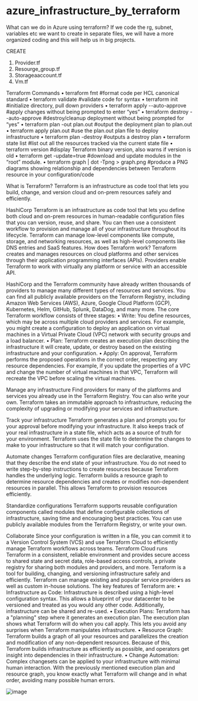 # azure_infrastructure_by_terraform
What can we do in Azure using terraform?
If we code the rg, subnet, variables etc we want to create in separate files, we will have a more organized coding and this will help us in big projects.

CREATE
1.	Provider.tf
2.	Resourge_group.tf
3.	Storageaaccount.tf
4.	Vm.tf


Terraform Commands
•	terraform fmt #format code per HCL canonical standard
•	terraform validate #validate code for syntax
•	terraform init #initialize directory, pull down providers
•	terraform apply --auto-approve #apply changes without being prompted to enter “yes”
•	terraform destroy --auto-approve #destroy/cleanup deployment without being prompted for “yes”
•	terraform plan -out plan.out #output the deployment plan to plan.out
•	terraform apply plan.out #use the plan.out plan file to deploy infrastructure
•	terraform plan -destroy #outputs a destroy plan
•	terraform state list #list out all the resources tracked via the current state file
•	terraform version #display Terraform binary version, also warns if version is old
•	terraform get -update=true #download and update modules in the “root” module.
•	terraform graph | dot -Tpng > graph.png #produce a PNG diagrams showing relationship and dependencies between Terraform resource in your configuration/code



What is Terraform?
Terraform is an infrastructure as code tool that lets you build, change, and version cloud and on-prem resources safely and efficiently.

HashiCorp Terraform is an infrastructure as code tool that lets you define both cloud and on-prem resources in human-readable configuration files that you can version, reuse, and share. You can then use a consistent workflow to provision and manage all of your infrastructure throughout its lifecycle. Terraform can manage low-level components like compute, storage, and networking resources, as well as high-level components like DNS entries and SaaS features.
How does Terraform work?
Terraform creates and manages resources on cloud platforms and other services through their application programming interfaces (APIs). Providers enable Terraform to work with virtually any platform or service with an accessible API.

 
HashiCorp and the Terraform community have already written thousands of providers to manage many different types of resources and services. You can find all publicly available providers on the Terraform Registry, including Amazon Web Services (AWS), Azure, Google Cloud Platform (GCP), Kubernetes, Helm, GitHub, Splunk, DataDog, and many more.
The core Terraform workflow consists of three stages:
•	Write: You define resources, which may be across multiple cloud providers and services. For example, you might create a configuration to deploy an application on virtual machines in a Virtual Private Cloud (VPC) network with security groups and a load balancer.
•	Plan: Terraform creates an execution plan describing the infrastructure it will create, update, or destroy based on the existing infrastructure and your configuration.
•	Apply: On approval, Terraform performs the proposed operations in the correct order, respecting any resource dependencies. For example, if you update the properties of a VPC and change the number of virtual machines in that VPC, Terraform will recreate the VPC before scaling the virtual machines.
 

Manage any infrastructure
Find providers for many of the platforms and services you already use in the Terraform Registry. You can also write your own. Terraform takes an immutable approach to infrastructure, reducing the complexity of upgrading or modifying your services and infrastructure.

Track your infrastructure
Terraform generates a plan and prompts you for your approval before modifying your infrastructure. It also keeps track of your real infrastructure in a state file, which acts as a source of truth for your environment. Terraform uses the state file to determine the changes to make to your infrastructure so that it will match your configuration.

Automate changes
Terraform configuration files are declarative, meaning that they describe the end state of your infrastructure. You do not need to write step-by-step instructions to create resources because Terraform handles the underlying logic. Terraform builds a resource graph to determine resource dependencies and creates or modifies non-dependent resources in parallel. This allows Terraform to provision resources efficiently.

Standardize configurations
Terraform supports reusable configuration components called modules that define configurable collections of infrastructure, saving time and encouraging best practices. You can use publicly available modules from the Terraform Registry, or write your own.

Collaborate
Since your configuration is written in a file, you can commit it to a Version Control System (VCS) and use Terraform Cloud to efficiently manage Terraform workflows across teams. Terraform Cloud runs Terraform in a consistent, reliable environment and provides secure access to shared state and secret data, role-based access controls, a private registry for sharing both modules and providers, and more.
Terraform is a tool for building, changing, and versioning infrastructure safely and efficiently. Terraform can manage existing and popular service providers as well as custom in-house solutions.
The key features of Terraform are:
•	Infrastructure as Code: Infrastructure is described using a high-level configuration syntax. This allows a blueprint of your datacenter to be versioned and treated as you would any other code. Additionally, infrastructure can be shared and re-used.
•	Execution Plans: Terraform has a "planning" step where it generates an execution plan. The execution plan shows what Terraform will do when you call apply. This lets you avoid any surprises when Terraform manipulates infrastructure.
•	Resource Graph: Terraform builds a graph of all your resources and parallelizes the creation and modification of any non-dependent resources. Because of this, Terraform builds infrastructure as efficiently as possible, and operators get insight into dependencies in their infrastructure.
•	Change Automation: Complex changesets can be applied to your infrastructure with minimal human interaction. With the previously mentioned execution plan and resource graph, you know exactly what Terraform will change and in what order, avoiding many possible human errors.


![image](https://user-images.githubusercontent.com/113461885/208155587-de18cf73-956f-4e09-a1b0-c1ab606a7630.png)
